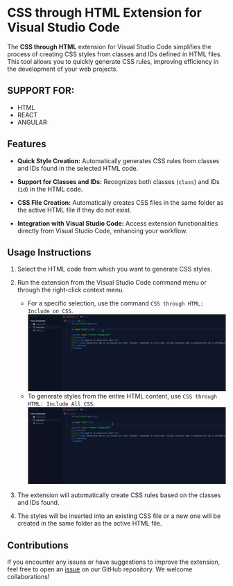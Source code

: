 # CSS through HTML Extension for Visual Studio Code

The **CSS through HTML** extension for Visual Studio Code simplifies the process of creating CSS styles from classes and IDs defined in HTML files. This tool allows you to quickly generate CSS rules, improving efficiency in the development of your web projects.

## SUPPORT FOR:

- HTML
- REACT
- ANGULAR

## Features

- **Quick Style Creation:** Automatically generates CSS rules from classes and IDs found in the selected HTML code.

- **Support for Classes and IDs:** Recognizes both classes (`class`) and IDs (`id`) in the HTML code.

- **CSS File Creation:** Automatically creates CSS files in the same folder as the active HTML file if they do not exist.

- **Integration with Visual Studio Code:** Access extension functionalities directly from Visual Studio Code, enhancing your workflow.

## Usage Instructions

1. Select the HTML code from which you want to generate CSS styles.

2. Run the extension from the Visual Studio Code command menu or through the right-click context menu.
   - For a specific selection, use the command `CSS through HTML: Include on CSS`.
   ![](https://github.com/JostyTafur/html-to-css/blob/master/assets/IncludeOne.gif)
   - To generate styles from the entire HTML content, use `CSS through HTML: Include All CSS`.
   ![](https://github.com/JostyTafur/html-to-css/blob/master/assets/IncludeAll.gif)

3. The extension will automatically create CSS rules based on the classes and IDs found.

4. The styles will be inserted into an existing CSS file or a new one will be created in the same folder as the active HTML file.

## Contributions

If you encounter any issues or have suggestions to improve the extension, feel free to open an [issue](https://github.com/JostyTafur/html-to-css) on our GitHub repository. We welcome collaborations!
